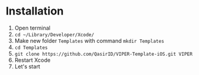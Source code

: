 # Installation
1. Open terminal 
2. `cd ~/Library/Developer/Xcode/`
3. Make new folder `Templates` with command `mkdir Templates`
4. `cd Templates`
5. `git clone https://github.com/QasirID/VIPER-Template-iOS.git VIPER`
6. Restart Xcode
7. Let's start
